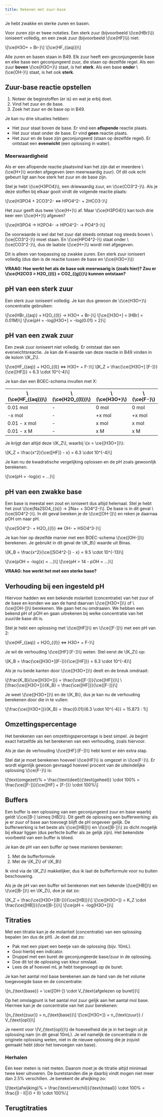 ```yaml
---
title: Rekenen met zuur-base
---
```


Je hebt zwakke en sterke zuren en basen.

Voor zuren zijn er twee notaties. Een sterk zuur (bijvoorbeeld \\(\ce{HBr}\\)) ioniseert volledig, en een zwak zuur (bijvoorbeeld \\(\ce{HF}\\)) niet:

\\[\ce{H3O+ + Br-}\\]
\\[\ce{HF_{(aq)}}\\]

Alle zuren en basen staan in B49. Elk zuur heeft een geconjungeerde base en elke base een geconjungeerd zuur, die staan op dezelfde regel. Als een zuur **boven** \\(\ce{H3O+}\\) staat, is het **sterk**. Als een base **onder** \\(\ce{OH-}\\) staat, is het ook **sterk**.

## Zuur-base reactie opstellen

1. Noteer de beginstoffen (er is) en wat je erbij doet.
2. Vind het zuur en de base.
3. Zoek het zuur en de base op in B49.

Je kan nu drie situaties hebben:

- Het zuur staat boven de base. Er vind een **aflopende** reactie plaats.
- Het zuur staat onder de base. Er vind **geen** reactie plaats.
- Het zuur en de base zijn geconjungeerd (staan op dezelfde regel). Er ontstaat een **evenwicht** (een oplossing in water).

### Meerwaardigheid

Als er een aflopende reactie plaatsvind kan het zijn dat er meerdere \\(\ce{H+}\\) worden afgegeven (een meerwaardig zuur). Of dit ook echt gebeurt ligt aan hoe sterk het zuur en de base zijn.

Stel je hebt \\(\ce{H3PO4}\\), een driewaardig zuur, en \\(\ce{CO3^2-}\\). Als je deze stoffen bij elkaar gooit vindt de volgende reactie plaats:

\\[\ce{H3PO4 + 2CO3^2- <=> HPO4^2- + 2HCO3-}\\]

Het zuur geeft dus twee \\(\ce{H+}\\) af. Maar \\(\ce{H3PO4}\\) kan toch drie keer een \\(\ce{H+}\\) afgeven?

\\[\ce{H3PO4 -> H2PO4- -> HPO4^2- -> PO4^3-}\\]

De voorwaarde is wel dat het zuur dat steeds ontstaat nog steeds boven \\(\ce{CO3^2-}\\) moet staan. En \\(\ce{HPO4^2-}\\) staat onder \\(\ce{CO3^2-}\\), dus de laatste \\(\ce{H+}\\) wordt niet afgegeven.

Dit is alleen van toepassing op zwakke zuren. Een sterk zuur ioniseert volledig (dus dan is de reactie tussen de base en \\(\ce{H3O+}\\))

**VRAAG: Hoe werkt het als de base ook meerwaarig is (zoals hier)? Zou er \\(\ce{H2CO3 = H2O\_{(l)} + CO2\_{(g)}}\\) kunnen ontstaan?**

## pH van een sterk zuur

Een sterk zuur ioniseert volledig. Je kan dus gewoon de \\(\ce{H3O+}\\) concentratie gebruiken:

\\[\ce{HBr_{(aq)} + H2O_{(l)} -> H3O+ + Br-}\\]
\\[\ce{[H3O+] = [HBr] = 0.01M}\\]
\\[\ce{pH = -log[H3O+] = -log(0.01) = 2}\\]

## pH van een zwak zuur

Een zwak zuur ioniseert niet volledig. Er ontstaat dan een evenwichtsreactie. Je kan de K-waarde van deze reactie in B49 vinden in de kolom \\(K_Z\\).

\\[\ce{HF_{(aq)} + H2O_{(l)} <=> H3O+ + F-}\\]
\\[K_Z = \frac{\ce{[H3O+] [F-]}}{\ce{[HF]}} = 6.3 \cdot 10^{-4}\\]

Je kan dan een BOEC-schema invullen met X:

| \\(\ce{HF\_{(aq)}}\\) | \\(\ce{H2O\_{(l)}}\\) | \\(\ce{H3O+}\\) | \\(\ce{F-}\\) |
| --------------------- | --------------------- | --------------- | ------------- |
| 0.01 mol              | -                     | 0 mol           | 0 mol         |
| -x mol                | -                     | +x mol          | +x mol        |
| 0.01 - x mol          | -                     | x mol           | x mol         |
| 0.01 - x M            | -                     | x M             | x M           |

Je krijgt dan altijd deze \\(K_Z\\), waarbij \\(x = \ce{[H3O+]}\\):

\\[K_Z = \frac{x^2}{\ce{[HF]} - x} = 6.3 \cdot 10^{-4}\\]

Je kan nu de kwadratische vergelijking oplossen en de pH zoals gewoonlijk berekenen.

\\[\ce{pH = -log(x) = ...}\\]

## pH van een zwakke base

Een base is meestal een zout en ioniseert dus altijd helemaal. Stel je hebt het zout \\(\ce{Na2SO4\_{(s)} -> 2Na+ + SO4^2-}\\). De base is in dit geval \\(\ce{SO4^2-}\\). In dit geval bereken je de \\(\ce{[OH-]}\\) en reken je daarnaa pOH om naar pH.

\\[\ce{SO4^2- + H2O_{{l}} <=> OH- + HSO4^3-}\\]

Je kan hier op dezelfde manier met een BOEC-schema \\(\ce{[OH-]}\\) berekenen. Je gebruikt in dit geval de \\(K_B\\) waarde uit Binas.

\\[K_B = \frac{x^2}{\ce{[SO4^2-]} - x} = 9.5 \cdot 10^{-13}\\]

\\[\ce{pOH = -log(x) = ...}\\]
\\[\ce{pH = 14 - pOH = ...}\\]

**VRAAG: hoe werkt het met een sterke base?**

## Verhouding bij een ingesteld pH

Hiervoor hadden we een bekende molariteit (concentratie) van het zuur of de base en konden we aan de hand daarvan \\(\ce{[H3O+]}\\) of \\(\ce{[OH-]}\\) berekenen. We gaan het nu omdraaien. We hebben een bekend pH of pOH en gaan uitrekenen bij welke concentratie van het zuur/de base dit is.

Stel je hebt een oplossing met \\(\ce{[HF]}\\) en \\(\ce{[F-]}\\) met een pH van 2:

\\[\ce{HF_{(aq)} + H2O_{{l}} <=> H3O+ + F-}\\]

Je wil de verhouding \\(\ce{[HF]:[F-]}\\) weten. Stel eerst de \\(K_Z\\) op:

\\[K_B = \frac{\ce{[H3O+][F-]}}{\ce{[HF]}} = 6.3 \cdot 10^{-4}\\]

Als je nu beide kanten door \\(\ce{[H3O+]}\\) deelt en de breuk omdraait:

\\[\frac{K_B}{\ce{[H3O+]}} = \frac{\ce{[F-]}}{\ce{[HF]}}\\]
\\[\frac{\ce{[H3O+]}}{K_B} = \frac{\ce{[HF]}}{\ce{[F-]}}\\]

Je weet \\(\ce{[H3O+]}\\) en de \\(K_B\\), dus je kan nu de verhouding berekenen door die in te vullen:

\\[\frac{\ce{[H3O+]}}{K_B} = \frac{0.01}{6.3 \cdot 10^{-4}} = 15.873 : 1\\]

## Omzettingspercentage

Het berekenen van een omzettingspercentage is best simpel. Je begint exact hetzelfde als het berekenen van een verhouding, zoals hiervoor.

Als je dan de verhouding \\(\ce{[HF]:[F-]}\\) hebt komt er één extra stap.

Stel dat je moet berekenen hoeveel \\(\ce{HF}\\) is omgezet in \\(\ce{F-}\\). Er wordt eigenlijk gewoon gevraagd hoeveel procent van de uiteindelijke oplossing \\(\ce{F-}\\) is:

\\[\text{omgezet}\% = \frac{\text{deel}}{\text{geheel}} \cdot 100\% = \frac{\ce{[F-]}}{\ce{[HF] + [F-]}} \cdot 100\%\\]

## Buffers

Een buffer is een oplossing van een geconjungeerd zuur en base waarbij geldt \\(\ce{[B-] \simeq [HB]}\\). Dit geeft de oplossing een bufferwerking: als je er zuur of base aan toevoegt blijft de pH ongeveer gelijk. De bufferwerking is het beste als \\(\ce{[HB]}\\) en \\(\ce{[B-]}\\) zo dicht mogelijk bij elkaar liggen (dus perfecte buffer als ze gelijk zijn). Het bekendste voorbeeld van een buffer is bloed.

Je kan de pH van een buffer op twee manieren berekenen:

1. Met de bufferformule
2. Met de \\(K_Z\\) of \\(K_B\\)

Ik vind via de \\(K_Z\\) makkelijker, dus ik laat de bufferformule voor nu buiten beschouwing.

Als je de pH van een buffer wil berekenen met een bekende \\(\ce{[HB]}\\) en \\(\ce{[B-]}\\) en \\(K_Z\\), doe je dat zo:

\\[K_Z = \frac{\ce{[H3O+][B-]}}{\ce{[HB]}}\\]
\\[\ce{[H3O+]} = K_Z \cdot \frac{\ce{[HB]}}{\ce{[B-]}}\\]
\\[\ce{pH = -log[H3O+]}\\]

## Titraties

Met een titratie kan je de molariteit (concentratie) van een oplossing bepalen (en dus de pH). Je doet dat zo:

- Pak met een pipet een beetje van de oplossing (bijv. 10mL).
- Gooi hierbij een indicator.
- Druppel met een buret de geconjungeerde base/zuur in de oplossing.
- Doe dit tot de oplossing van kleur omslaat.
- Lees de af hoeveel mL je hebt toegevoegd op de buret.

Je kan het aantal mol base berekenen aan de hand van de het volume toegevoegde base en de concentratie:

\\[n\_{\text{base}} = \ce{[OH-]} \cdot V\_{\text{afgelezen op buret}}\\]

Op het omslagpunt is het aantal mol zuur gelijk aan het aantal mol base. Hiermee kan je de concentratie van het zuur berekenen:

\\[n\_{\text{zuur}} = n\_{\text{base}}\\]
\\[\ce{[H3O+]} = n\_{\text{zuur}} / V\_{\text{opl}}\\]

Je neemt voor \\(V\_{\text{opl}}\\) de hoeveelheid die je in het begin uit je oplossing nam (in dit geval 10mL). Je wil namelijk de concentratie in de originele oplossing weten, niet in de nieuwe oplossing die je zojuist gemaakt hebt (door het toevoegen van base).

### Herhalen

Één keer meten is niet meten. Daarom moet je de titratie altijd minimaal twee keer uitvoeren. De buretstanden die je daarbij vindt mogen niet meer dan 2.5% verschillen. Je berekent de afwijking zo:

\\[\text{afwijking}\% = \frac{\text{verschil}}{\text{totaal}} \cdot 100\% = \frac{\|I - II\|}{I + II} \cdot 100\%\\]

## Terugtitraties
